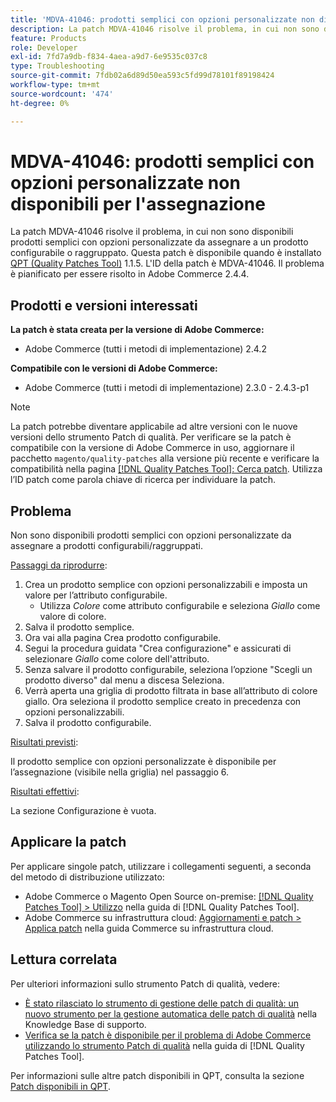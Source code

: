 ```yaml
---
title: 'MDVA-41046: prodotti semplici con opzioni personalizzate non disponibili per l''assegnazione'
description: La patch MDVA-41046 risolve il problema, in cui non sono disponibili prodotti semplici con opzioni personalizzate da assegnare a un prodotto configurabile o raggruppato. Questa patch è disponibile quando è installato [Quality Patches Tool (QPT)](https://experienceleague.adobe.com/it/docs/commerce-operations/tools/quality-patches-tool/quality-patches-tool-to-self-serve-quality-patches) 1.1.5. L'ID della patch è MDVA-41046. Il problema è pianificato per essere risolto in Adobe Commerce 2.4.4.
feature: Products
role: Developer
exl-id: 7fd7a9db-f834-4aea-a9d7-6e9535c037c8
type: Troubleshooting
source-git-commit: 7fdb02a6d89d50ea593c5fd99d78101f89198424
workflow-type: tm+mt
source-wordcount: '474'
ht-degree: 0%

---
```


# MDVA-41046: prodotti semplici con opzioni personalizzate non disponibili per l&#39;assegnazione

La patch MDVA-41046 risolve il problema, in cui non sono disponibili prodotti semplici con opzioni personalizzate da assegnare a un prodotto configurabile o raggruppato. Questa patch è disponibile quando è installato [QPT (Quality Patches Tool)](https://experienceleague.adobe.com/it/docs/commerce-operations/tools/quality-patches-tool/quality-patches-tool-to-self-serve-quality-patches) 1.1.5. L&#39;ID della patch è MDVA-41046. Il problema è pianificato per essere risolto in Adobe Commerce 2.4.4.

## Prodotti e versioni interessati

**La patch è stata creata per la versione di Adobe Commerce:**

* Adobe Commerce (tutti i metodi di implementazione) 2.4.2

**Compatibile con le versioni di Adobe Commerce:**

* Adobe Commerce (tutti i metodi di implementazione) 2.3.0 - 2.4.3-p1

>[!NOTE]
>
>La patch potrebbe diventare applicabile ad altre versioni con le nuove versioni dello strumento Patch di qualità. Per verificare se la patch è compatibile con la versione di Adobe Commerce in uso, aggiornare il pacchetto `magento/quality-patches` alla versione più recente e verificare la compatibilità nella pagina [[!DNL Quality Patches Tool]: Cerca patch](https://experienceleague.adobe.com/it/docs/commerce-operations/tools/quality-patches-tool/quality-patches-tool-to-self-serve-quality-patches). Utilizza l’ID patch come parola chiave di ricerca per individuare la patch.

## Problema

Non sono disponibili prodotti semplici con opzioni personalizzate da assegnare a prodotti configurabili/raggruppati.

<u>Passaggi da riprodurre</u>:

1. Crea un prodotto semplice con opzioni personalizzabili e imposta un valore per l’attributo configurabile.
   * Utilizza *Colore* come attributo configurabile e seleziona *Giallo* come valore di colore.
1. Salva il prodotto semplice.
1. Ora vai alla pagina Crea prodotto configurabile.
1. Segui la procedura guidata &quot;Crea configurazione&quot; e assicurati di selezionare *Giallo* come colore dell&#39;attributo.
1. Senza salvare il prodotto configurabile, seleziona l’opzione &quot;Scegli un prodotto diverso&quot; dal menu a discesa Seleziona.
1. Verrà aperta una griglia di prodotto filtrata in base all’attributo di colore giallo. Ora seleziona il prodotto semplice creato in precedenza con opzioni personalizzabili.
1. Salva il prodotto configurabile.

<u>Risultati previsti</u>:

Il prodotto semplice con opzioni personalizzate è disponibile per l’assegnazione (visibile nella griglia) nel passaggio 6.

<u>Risultati effettivi</u>:

La sezione Configurazione è vuota.

## Applicare la patch

Per applicare singole patch, utilizzare i collegamenti seguenti, a seconda del metodo di distribuzione utilizzato:

* Adobe Commerce o Magento Open Source on-premise: [[!DNL Quality Patches Tool] > Utilizzo](/help/tools/quality-patches-tool/usage.md) nella guida di [!DNL Quality Patches Tool].
* Adobe Commerce su infrastruttura cloud: [Aggiornamenti e patch > Applica patch](https://experienceleague.adobe.com/docs/commerce-cloud-service/user-guide/develop/upgrade/apply-patches.html?lang=it) nella guida Commerce su infrastruttura cloud.

## Lettura correlata

Per ulteriori informazioni sullo strumento Patch di qualità, vedere:

* [È stato rilasciato lo strumento di gestione delle patch di qualità: un nuovo strumento per la gestione automatica delle patch di qualità](https://experienceleague.adobe.com/it/docs/commerce-operations/tools/quality-patches-tool/quality-patches-tool-to-self-serve-quality-patches) nella Knowledge Base di supporto.
* [Verifica se la patch è disponibile per il problema di Adobe Commerce utilizzando lo strumento Patch di qualità](/help/tools/quality-patches-tool/patches-available-in-qpt/check-patch-for-magento-issue-with-magento-quality-patches.md) nella guida di [!DNL Quality Patches Tool].

Per informazioni sulle altre patch disponibili in QPT, consulta la sezione [Patch disponibili in QPT](https://support.magento.com/hc/en-us/sections/360010506631-Patches-available-in-MQP-tool-).

